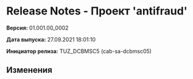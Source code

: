 # Release Notes - Проект 'antifraud'

**Версия:** 01.001.00_0002

**Дата выпуска:** 27.09.2021 18:01:10

**Инициатор релиза:** TUZ_DCBMSC5 (cab-sa-dcbmsc05)

## Изменения
